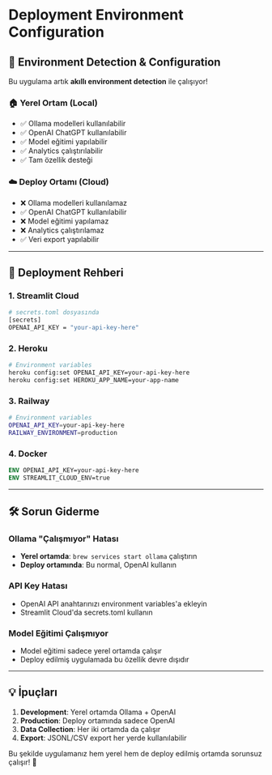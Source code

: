 # Deployment Environment Configuration

## 🚀 Environment Detection & Configuration

Bu uygulama artık **akıllı environment detection** ile çalışıyor!

### 🏠 **Yerel Ortam (Local)**
- ✅ Ollama modelleri kullanılabilir
- ✅ OpenAI ChatGPT kullanılabilir  
- ✅ Model eğitimi yapılabilir
- ✅ Analytics çalıştırılabilir
- ✅ Tam özellik desteği

### ☁️ **Deploy Ortamı (Cloud)**
- ❌ Ollama modelleri kullanılamaz
- ✅ OpenAI ChatGPT kullanılabilir
- ❌ Model eğitimi yapılamaz
- ❌ Analytics çalıştırılamaz
- ✅ Veri export yapılabilir

---

## 🔧 Deployment Rehberi

### **1. Streamlit Cloud**
```bash
# secrets.toml dosyasında
[secrets]
OPENAI_API_KEY = "your-api-key-here"
```

### **2. Heroku**
```bash
# Environment variables
heroku config:set OPENAI_API_KEY=your-api-key-here
heroku config:set HEROKU_APP_NAME=your-app-name
```

### **3. Railway**
```bash
# Environment variables
OPENAI_API_KEY=your-api-key-here
RAILWAY_ENVIRONMENT=production
```

### **4. Docker**
```dockerfile
ENV OPENAI_API_KEY=your-api-key-here
ENV STREAMLIT_CLOUD_ENV=true
```

---

## 🛠️ Sorun Giderme

### **Ollama "Çalışmıyor" Hatası**
- **Yerel ortamda**: `brew services start ollama` çalıştırın
- **Deploy ortamında**: Bu normal, OpenAI kullanın

### **API Key Hatası**  
- OpenAI API anahtarınızı environment variables'a ekleyin
- Streamlit Cloud'da secrets.toml kullanın

### **Model Eğitimi Çalışmıyor**
- Model eğitimi sadece yerel ortamda çalışır
- Deploy edilmiş uygulamada bu özellik devre dışıdır

---

## 💡 İpuçları

1. **Development**: Yerel ortamda Ollama + OpenAI
2. **Production**: Deploy ortamında sadece OpenAI
3. **Data Collection**: Her iki ortamda da çalışır
4. **Export**: JSONL/CSV export her yerde kullanılabilir

Bu şekilde uygulamanız hem yerel hem de deploy edilmiş ortamda sorunsuz çalışır! 🎉
